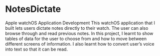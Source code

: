 # NotesDictate
Apple watchOS Application Development
This watchOS application that I built lets users dictate notes directly to their watch. The user can also browse through and read previous notes.
In this project, I learnt to show tables of data for the user to choose from and how to move between different screens of information. I also learnt how to convert user’s voice into text so that it can be read.
